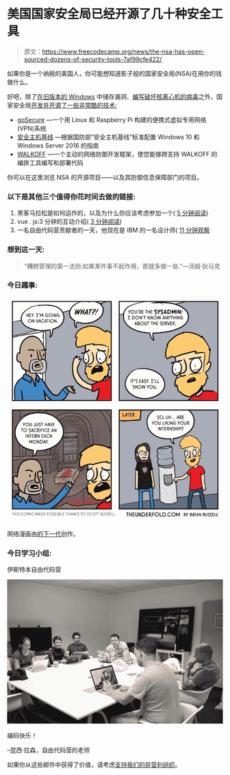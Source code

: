 # 美国国家安全局已经开源了几十种安全工具

> 原文：<https://www.freecodecamp.org/news/the-nsa-has-open-sourced-dozens-of-security-tools-7af99cfe422/>

如果你是一个纳税的美国人，你可能想知道影子般的国家安全局(NSA)在用你的钱做什么。

好吧，除了[在旧版本的 Windows](https://fcc.im/2sszV0u) 中储存漏洞、[编写破坏核离心机的病毒](https://fcc.im/2siu0N0)之外，国家安全局[开发并开源了一些非常酷的技术:](https://fcc.im/2tkWfJA)

*   [goSecure](https://fcc.im/2sHH0fT) —一个用 Linux 和 Raspberry Pi 构建的便携式虚拟专用网络(VPN)系统
*   [安全主机基线](https://fcc.im/2sKMRBN) —根据国防部“安全主机基线”标准配置 Windows 10 和 Windows Server 2016 的指南
*   [WALKOFF](https://fcc.im/2sPeARt) —一个主动的网络防御开发框架，使您能够跨支持 WALKOFF 的编排工具编写和部署代码

你可以在这里浏览 NSA 的开源项目——以及其防御信息保障部门的项目。

### 以下是其他三个值得你花时间去做的链接:

1.  黑客马拉松是如何运作的，以及为什么你应该考虑参加一个( [5 分钟阅读](https://fcc.im/2tkPM16))
2.  vue . js:3 分钟的互动介绍( [3 分钟阅读](https://fcc.im/2rwlR4J))
3.  一名自由代码营贡献者的一天，他现在是 IBM 的一名设计师( [11 分钟观察](https://fcc.im/2sOMrKs)

### 想到这一天:

> "糟糕管理的第一法则:如果某件事不起作用，那就多做一些."—汤姆·狄马克

### 今日趣事:

![F6JA7-40K8yov90UzWZTmDEZIkF19-6gOpOI](img/b1511efad6796ff0a3e96348ff269b72.png)

网络漫画由[的下一代](http://theunderfold.com/)创作。

### 今日学习小组:

伊斯特本自由代码营

![SijkRKJXhSTB6HPHtCrbtilM-4P3HkKRD4R6](img/8bde623ca7868cc64f8fac62c96c06d6.png)

编码快乐！

–昆西·拉森，自由代码营的老师

如果你从这些邮件中获得了价值，请考虑[支持我们的非营利组织](http://bit.ly/donate-to-fcc)。